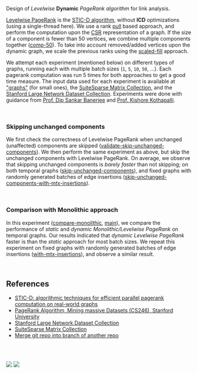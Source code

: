 Design of *Levelwise* **Dynamic** *PageRank algorithm* for link analysis.

[Levelwise PageRank] is the [STIC-D algorithm], without **ICD** optimizations
(using a single-thread here). We use a rank [pull] based approach, and perform
the computation upon the [CSR] representation of a graph. If the size of a
component is fewer than 50 vertices, we combine multiple components together
([comp-50]). To take into account removed/added vertices upon the dynamic graph,
we scale the previous ranks using the [scaled-fill] approach.

We attempt each experiment (mentioned below) on different types of graphs,
running each with multiple batch sizes (`1`, `5`, `10`, `50`, ...). Each
pagerank computation was run 5 times for both approaches to get a good time
measure. The input data used for each experiment is available at ["graphs"] (for
small ones), the [SuiteSparse Matrix Collection], and the [Stanford Large
Network Dataset Collection]. Experiments were done with guidance from [Prof. Dip
Sankar Banerjee] and [Prof. Kishore Kothapalli].

<br>


### Skipping unchanged components

We first check the correctness of Levelwise PageRank when unchanged (unaffected)
components are skipped ([validate-skip-unchanged-components]). We then perform
the same experiment as above, but skip the unchanged components with Levelwise
PageRank. On average, we observe that skipping unchanged components is *barely*
*faster* than not skipping; on both temporal graphs ([skip-unchanged-components]),
and fixed graphs with randomly generated batches of edge insertions
([skip-unchanged-components-with-mtx-insertions]).

[validate-skip-unchanged-components]: https://github.com/puzzlef/pagerank-levelwise-dynamic/tree/validate-skip-unchanged-components
[skip-unchanged-components]: https://github.com/puzzlef/pagerank-levelwise-dynamic/tree/skip-unchanged-components
[skip-unchanged-components-with-mtx-insertions]: https://github.com/puzzlef/pagerank-levelwise-dynamic/tree/skip-unchanged-components-with-mtx-insertions

<br>


### Comparison with Monolithic approach

In this experiment ([compare-monolithic], [main]), we compare the performance of
*static* and *dynamic Monolithic/Levelwise PageRank* on temporal graphs. Our
results indicated that *dynamic Levelwise PageRank* faster is than the *static*
approach for most batch sizes. We repeat this experiment on fixed graphs with
randomly generated batches of edge insertions ([with-mtx-insertions]), and
observe a similar result.

[compare-monolithic]: https://github.com/puzzlef/pagerank-levelwise-dynamic/tree/compare-monolithic
[with-mtx-insertions]: https://github.com/puzzlef/pagerank-levelwise-dynamic/tree/with-mtx-insertions
[main]: https://github.com/puzzlef/pagerank-levelwise-dynamic

<br>


## References

- [STIC-D: algorithmic techniques for efficient parallel pagerank computation on real-world graphs][STIC-D algorithm]
- [PageRank Algorithm, Mining massive Datasets (CS246), Stanford University](https://www.youtube.com/watch?v=ke9g8hB0MEo)
- [Stanford Large Network Dataset Collection]
- [SuiteSparse Matrix Collection]
- [Merge git repo into branch of another repo](https://stackoverflow.com/a/21353836/1413259)

<br>
<br>


[![](https://img.youtube.com/vi/xEfsE8H6sok/maxresdefault.jpg)](https://www.youtube.com/watch?v=xEfsE8H6sok)
![](https://ga-beacon.deno.dev/G-KD28SG54JQ:hbAybl6nQFOtmVxW4if3xw/github.com/puzzlef/pagerank-levelwise-dynamic)

[Prof. Dip Sankar Banerjee]: https://sites.google.com/site/dipsankarban/
[Prof. Kishore Kothapalli]: https://faculty.iiit.ac.in/~kkishore/
[Levelwise PageRank]: https://ieeexplore.ieee.org/abstract/document/9835216/
[STIC-D algorithm]: https://dl.acm.org/doi/abs/10.1145/2833312.2833322
[Stanford Large Network Dataset Collection]: http://snap.stanford.edu/data/index.html
[SuiteSparse Matrix Collection]: https://sparse.tamu.edu/
["graphs"]: https://github.com/puzzlef/graphs
[levelwise]: https://github.com/puzzlef/pagerank-levelwise
[levelwise algorithm]: https://github.com/puzzlef/pagerank-levelwise
[standard algorithm]: https://github.com/puzzlef/pagerank-levelwise
[pull]: https://github.com/puzzlef/pagerank
[CSR]: https://github.com/puzzlef/pagerank
[comp-50]: https://github.com/puzzlef/pagerank-levelwise
[scaled-fill]: https://github.com/puzzlef/pagerank-dynamic
[charts]: https://photos.app.goo.gl/1XqKzvtL73xN8Tro6
[sheets]: https://docs.google.com/spreadsheets/d/1azuAqSPU2RP8Z8wVxNSbW5AJuq1jQmZVo9fA90rf-_s/edit?usp=sharing
